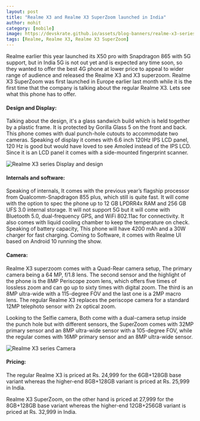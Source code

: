 ```yaml
---
layout: post
title: "Realme X3 and Realme X3 SuperZoom launched in India"
author: mohit
category: [mobile]
image: https://devskrate.github.io/assets/blog-banners/realme-x3-series.webp
tags: [Realme, Realme X3, Realme X3 SuperZoom]
---
```


Realme earlier this year launched its X50 pro with Snapdragon 865 with 5G support, but in India 5G is not out yet and is expected any time soon, so they wanted to offer the best 4G phone at lower price to appeal to wider range of audience and released the Realme X3 and X3 superzoom. Realme X3 SuperZoom was first launched in Europe earlier last month while it is the first time that the company is talking about the regular Realme X3. Lets see what this phone has to offer.

#### Design and Display:

Talking about the design, it's a glass sandwich build which is held together by a plastic frame. It is protected by Gorilla Glass 5 on the front and back. This phone comes with dual punch-hole cutouts to accommodate two cameras. Speaking of display it comes with 6.6 inch 120Hz IPS LCD panel, 120 Hz is good but would have loved to see Amoled instead of the IPS LCD. Since it is an LCD panel it comes with a side-mounted fingerprint scanner.

![Realme X3 series Display and design](https://devskrate.github.io/assets/images/realme/realmex3-display.webp)

#### Internals and software:

Speaking of internals, It comes with the previous year’s flagship processor from Qualcomm-Snapdragon 855 plus, which still is quite fast. It will come with the option to spec the phone up to 12 GB LPDRR4x RAM and 256 GB UFS 3.0 internal storage. It will not support 5G but it will come with Bluetooth 5.0, dual-frequency GPS, and WiFi 802.11ac for connectivity. It also comes with liquid cooling chamber to keep the temperature on check. Speaking of battery capacity, This phone will have 4200 mAh and a 30W charger for fast charging. Coming to Software, it comes with Realme UI based on Android 10 running the show.

#### Camera:

Realme X3 superzoom comes with a Quad-Rear camera setup, The primary camera being a 64 MP, f/1.8 lens. The second sensor and the highlight of the phone is the 8MP Periscope zoom lens, which offers five times of lossless zoom and can go up to sixty times with digital zoom. The third is an 8MP ultra-wide with a 115-degree FOV and the last one is a 2MP macro lens. The regular Realme X3 replaces the periscope camera for a standard 12MP telephoto sensor with 2x optical zoom.

Looking to the Selfie camera, Both come with a dual-camera setup inside the punch hole but with different sensors, the SuperZoom comes with 32MP primary sensor and an 8MP ultra-wide sensor with a 105-degree FOV, while the regular comes with 16MP primary sensor and an 8MP ultra-wide sensor.

![Realme X3 series Camera](https://devskrate.github.io/assets/images/realme/realmex3-camera.webp)

#### Pricing:

The regular Realme X3 is priced at Rs. 24,999 for the 6GB+128GB base variant whereas the higher-end 8GB+128GB variant is priced at Rs. 25,999 in India.

Realme X3 SuperZoom, on the other hand is priced at 27,999 for the 8GB+128GB base variant whereas the higher-end 12GB+256GB variant is priced at Rs. 32,999 in India.
